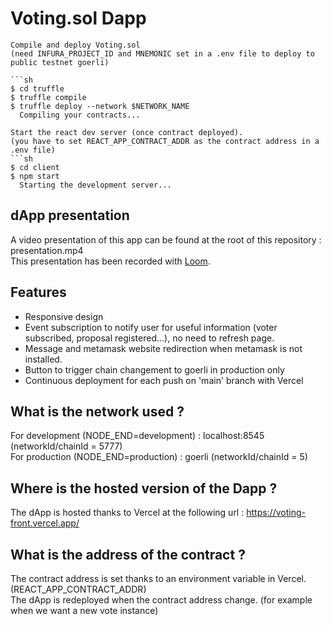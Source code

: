 # Voting.sol Dapp

```
Compile and deploy Voting.sol
(need INFURA_PROJECT_ID and MNEMONIC set in a .env file to deploy to public testnet goerli)

```sh
$ cd truffle
$ truffle compile 
$ truffle deploy --network $NETWORK_NAME
  Compiling your contracts...
```



```
Start the react dev server (once contract deployed).
(you have to set REACT_APP_CONTRACT_ADDR as the contract address in a .env file)
```sh
$ cd client
$ npm start
  Starting the development server...
```
## dApp presentation
A video presentation of this app can be found at the root of this repository : presentation.mp4 <br>
This presentation has been recorded with [Loom](https://www.loom.com/).

## Features
- Responsive design
- Event subscription to notify user for useful information (voter subscribed, proposal registered...), no need to refresh page.
- Message and metamask website redirection when metamask is not installed.
- Button to trigger chain changement to goerli in production only
- Continuous deployment for each push on 'main' branch with Vercel


## What is the network used ?
For development (NODE_END=development) : localhost:8545 (networkId/chainId = 5777) <br>
For production (NODE_END=production) : goerli (networkId/chainId = 5)

## Where is the hosted version of the Dapp ?
The dApp is hosted thanks to Vercel at the following url : https://voting-front.vercel.app/

## What is the address of the contract ?
The contract address is set thanks to an environment variable in Vercel. (REACT_APP_CONTRACT_ADDR)<br>
The dApp is redeployed when the contract address change. (for example when we want a new vote instance)
